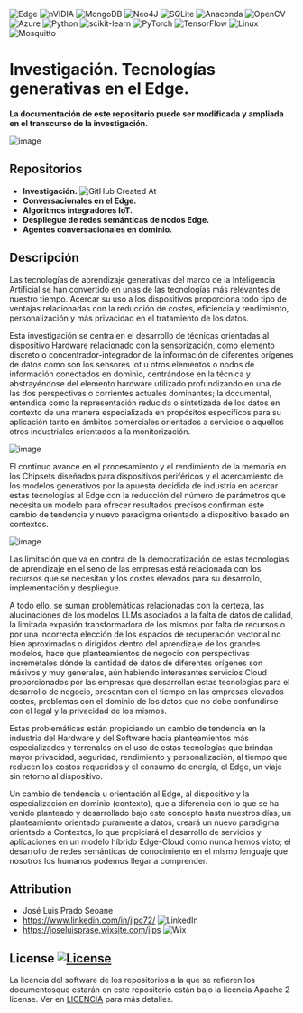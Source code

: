 ![Edge](https://img.shields.io/badge/Edge-0078D7?style=for-the-badge&logo=Microsoft-edge&logoColor=white) ![nVIDIA](https://img.shields.io/badge/cuda-000000.svg?style=for-the-badge&logo=nVIDIA&logoColor=green)
![MongoDB](https://img.shields.io/badge/MongoDB-%234ea94b.svg?style=for-the-badge&logo=mongodb&logoColor=white) ![Neo4J](https://img.shields.io/badge/Neo4j-008CC1?style=for-the-badge&logo=neo4j&logoColor=white) ![SQLite](https://img.shields.io/badge/sqlite-%2307405e.svg?style=for-the-badge&logo=sqlite&logoColor=white) ![Anaconda](https://img.shields.io/badge/Anaconda-%2344A833.svg?style=for-the-badge&logo=anaconda&logoColor=white) ![OpenCV](https://img.shields.io/badge/opencv-%23white.svg?style=for-the-badge&logo=opencv&logoColor=white) ![Azure](https://img.shields.io/badge/azure-%230072C6.svg?style=for-the-badge&logo=microsoftazure&logoColor=white) ![Python](https://img.shields.io/badge/python-3670A0?style=for-the-badge&logo=python&logoColor=ffdd54) ![scikit-learn](https://img.shields.io/badge/scikit--learn-%23F7931E.svg?style=for-the-badge&logo=scikit-learn&logoColor=white) ![PyTorch](https://img.shields.io/badge/PyTorch-%23EE4C2C.svg?style=for-the-badge&logo=PyTorch&logoColor=white) ![TensorFlow](https://img.shields.io/badge/TensorFlow-%23FF6F00.svg?style=for-the-badge&logo=TensorFlow&logoColor=white) ![Linux](https://img.shields.io/badge/Linux-FCC624?style=for-the-badge&logo=linux&logoColor=black) ![Mosquitto](https://img.shields.io/badge/mosquitto-%233C5280.svg?style=for-the-badge&logo=eclipsemosquitto&logoColor=white) 

# Investigación. Tecnologías generativas en el Edge. 
**La documentación de este repositorio puede ser modificada y ampliada en el transcurso de la investigación.**

![image](https://github.com/user-attachments/assets/c79511ff-c4b9-440e-8568-a0cffe1cf6e5)

## Repositorios
- **Investigación.** ![GitHub Created At](https://img.shields.io/github/created-at/ciudadano72/documentacion)
- **Conversacionales en el Edge.**
- **Algoritmos integradores IoT.**
- **Despliegue de redes semánticas de nodos Edge.**
- **Agentes conversacionales en dominio.**

## Descripción

Las tecnologías de aprendizaje generativas del marco de la Inteligencia Artificial se han convertido en unas de las tecnologías más relevantes de nuestro tiempo. Acercar su uso a los dispositivos proporciona todo tipo de ventajas relacionadas con la reducción de costes, eficiencia y rendimiento, personalización y más privacidad en el tratamiento de los datos.

Esta investigación se centra en el desarrollo de técnicas orientadas al dispositivo Hardware relacionado con la sensorización, como elemento discreto o concentrador-integrador de la información de diferentes orígenes de datos como son los sensores Iot u otros elementos o nodos de información conectados en dominio, centrándose en la técnica y abstrayéndose del elemento hardware utilizado profundizando en una de las dos perspectivas o corrientes actuales dominantes; la documental, entendida como la representación reducida o sintetizada de los datos en contexto de una manera especializada en propósitos específicos para su aplicación tanto en ámbitos comerciales orientados a servicios o aquellos otros industriales orientados a la monitorización.

![image](https://github.com/user-attachments/assets/3ceaac98-e26e-4221-ab7d-9558d2bb53cc)

El continuo avance en el procesamiento y el rendimiento de la memoria en los Chipsets diseñados para dispositivos periféricos y el acercamiento de los modelos generativos por la apuesta decidida de industria en acercar estas tecnologías al Edge con la reducción del número de parámetros que necesita un modelo para ofrecer resultados precisos confirman este cambio de tendencia y nuevo paradigma orientado a dispositivo basado en contextos.

![image](https://github.com/user-attachments/assets/a84b657b-8618-4281-ba31-8c2f3c77d35a)

Las limitación que va en contra de la democratización de estas tecnologías de aprendizaje en el seno de las empresas está relacionada con los recursos que se necesitan y los costes elevados para su desarrollo, implementación y despliegue.

A todo ello, se suman problemáticas relacionadas con la certeza, las alucinaciones de los modelos LLMs asociados a la falta de datos de calidad, la limitada expasión transformadora de los mismos por falta de recursos o por una incorrecta elección de los espacios de recuperación vectorial no bien aproximados o dirigidos dentro del aprendizaje de los grandes modelos, hace que planteamientos de negocio con perspectivas incremetales dónde la cantidad de datos de diferentes orígenes son másivos y muy generales, aún habiendo interesantes servicios Cloud proporcionados por las empresas que desarrollan estas tecnologías para el desarrollo de negocio, presentan con el tiempo en las empresas elevados costes, problemas con el dominio de los datos que no debe confundirse con el legal y la privacidad de los mismos.

Estas problemáticas están propiciando un cambio de tendencia en la industria del Hardware y del Software hacia planteamientos más especializados y terrenales en el uso de estas tecnologías que brindan mayor privacidad, seguridad, rendimiento y personalización, al tiempo que reducen los costos requeridos y el consumo de energía, el Edge, un viaje sin retorno al dispositivo.

Un cambio de tendencia u orientación al Edge, al dispositivo y la especialización en dominio (contexto), que a diferencia con lo que se ha venido planteado y desarrollado bajo este concepto hasta nuestros días, un planteamiento orientado puramente a datos, creará un nuevo paradigma orientado a Contextos, lo que propiciará el desarrollo de servicios y aplicaciones en un modelo híbrido Edge-Cloud como nunca hemos visto; el desarrollo de redes semánticas de conocimiento en el mismo lenguaje que nosotros los humanos podemos llegar a comprender.

## Attribution
- José Luis Prado Seoane
- https://www.linkedin.com/in/jlpc72/ ![LinkedIn](https://img.shields.io/badge/linkedin-%230077B5.svg?style=for-the-badge&logo=linkedin&logoColor=white)
- https://joseluisprase.wixsite.com/jlps ![Wix](https://img.shields.io/badge/wix-000?style=for-the-badge&logo=wix&logoColor=white)

## License [![License](https://img.shields.io/badge/License-Apache_2.0-blue.svg)](https://opensource.org/licenses/Apache-2.0)
La licencia del software de los repositorios a la que se refieren los documentosque estarán en este repositorio están bajo la licencia Apache 2 license. Ver en [LICENCIA](LICENSE) para más detalles.
